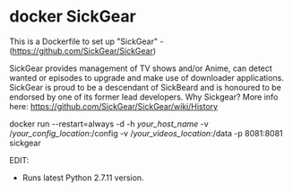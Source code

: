 # docker SickGear

This is a Dockerfile to set up "SickGear" - (https://github.com/SickGear/SickGear)

SickGear provides management of TV shows and/or Anime, can detect wanted or episodes to upgrade and make use of downloader applications. SickGear is proud to be a descendant of SickBeard and is honoured to be endorsed by one of its former lead developers.
Why Sickgear? More info here: https://github.com/SickGear/SickGear/wiki/History

docker run --restart=always -d -h *your_host_name* -v /*your_config_location*:/config  -v /*your_videos_location*:/data -p 8081:8081 sickgear


EDIT:
- Runs latest Python 2.7.11 version.
